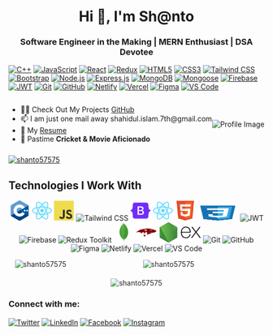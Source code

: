 <h1 align="center">Hi 👋, I'm Sh@nto</h1>
<h3 align="center">Software Engineer in the Making | MERN Enthusiast | DSA Devotee</h3>

[![C++](https://img.shields.io/badge/-C%2B%2B-blue?style=for-the-badge&logo=c%2B%2B)](https://en.wikipedia.org/wiki/C%2B%2B)
[![JavaScript](https://img.shields.io/badge/-JavaScript-yellow?style=for-the-badge&logo=javascript)](https://developer.mozilla.org/en-US/docs/Web/JavaScript)
[![React](https://img.shields.io/badge/-React-blue?style=for-the-badge&logo=react)](https://reactjs.org/)
[![Redux](https://img.shields.io/badge/-Redux-purple?style=for-the-badge&logo=redux)](https://redux.js.org/)
[![HTML5](https://img.shields.io/badge/-HTML5-red?style=for-the-badge&logo=html5)](https://developer.mozilla.org/en-US/docs/Web/HTML)
[![CSS3](https://img.shields.io/badge/-CSS3-blue?style=for-the-badge&logo=css3)](https://developer.mozilla.org/en-US/docs/Web/CSS)
[![Tailwind CSS](https://img.shields.io/badge/-Tailwind_CSS-lightblue?style=for-the-badge&logo=tailwind-css)](https://tailwindcss.com/)
[![Bootstrap](https://img.shields.io/badge/-Bootstrap-purple?style=for-the-badge&logo=bootstrap)](https://getbootstrap.com/)
[![Node.js](https://img.shields.io/badge/-Node.js-green?style=for-the-badge&logo=node.js)](https://nodejs.org/)
[![Express.js](https://img.shields.io/badge/-Express.js-lightgrey?style=for-the-badge&logo=express)](https://expressjs.com/)
[![MongoDB](https://img.shields.io/badge/-MongoDB-green?style=for-the-badge&logo=mongodb)](https://www.mongodb.com/)
[![Mongoose](https://img.shields.io/badge/-Mongoose-orange?style=for-the-badge&logo=mongoose)](https://mongoosejs.com/)
[![Firebase](https://img.shields.io/badge/-Firebase-orange?style=for-the-badge&logo=firebase)](https://firebase.google.com/)
[![JWT](https://img.shields.io/badge/-JWT-yellow?style=for-the-badge&logo=json-web-tokens)](https://jwt.io/)
[![Git](https://img.shields.io/badge/-Git-black?style=for-the-badge&logo=git)](https://git-scm.com/)
[![GitHub](https://img.shields.io/badge/-GitHub-grey?style=for-the-badge&logo=github)](https://github.com/)
[![Netlify](https://img.shields.io/badge/-Netlify-blue?style=for-the-badge&logo=netlify)](https://www.netlify.com/)
[![Vercel](https://img.shields.io/badge/-Vercel-blue?style=for-the-badge&logo=vercel)](https://vercel.com/)
[![Figma](https://img.shields.io/badge/-Figma-blueviolet?style=for-the-badge&logo=figma)](https://www.figma.com/)
[![VS Code](https://img.shields.io/badge/-VS_Code-blue?style=for-the-badge&logo=visual-studio-code)](https://code.visualstudio.com/)

<div style="display: flex; align-items: center; justify-content: space-between;">
    <div>
    <ul>
      <li>👨‍💻 Check Out My Projects <a href="https://github.com/Shanto57575">GitHub</a></li>
      <li>📫 I am just one mail away shahidul.islam.7th@gmail.com</li>
      <li>📄 My <a href="https://drive.google.com/file/d/14PZc0XHRW6hxw1pNiWO7d-Hw-k76_-1f/view?usp=sharing">Resume</a></li>
      <li>🎥 Pastime <strong>Cricket & Movie Aficionado</strong></li>
    </ul>
  </div>
  <div>
    <img src="https://miro.medium.com/v2/resize:fit:1278/1*XC8smpR5WreT96bwSVNzjg.gif" alt="Profile Image" width="300" height="200"/>
  </div>
</div>

<p align="left" style="margin-top:10px;"> <a href="https://github.com/ryo-ma/github-profile-trophy"><img src="https://github-profile-trophy.vercel.app/?username=shanto57575&theme=dracula" alt="shanto57575" /></a> </p>

## Technologies I Work With

<p align="center" style="margin-top:10px;">
  <img src="https://raw.githubusercontent.com/devicons/devicon/master/icons/cplusplus/cplusplus-original.svg" alt="C++" width="40" height="40"/>
  <img src="https://raw.githubusercontent.com/devicons/devicon/master/icons/react/react-original.svg" alt="React" width="40" height="40"/>
  <img src="https://raw.githubusercontent.com/devicons/devicon/master/icons/javascript/javascript-original.svg" alt="JavaScript" width="40" height="40"/>
  <img src="https://www.vectorlogo.zone/logos/tailwindcss/tailwindcss-icon.svg" alt="Tailwind CSS" width="40" height="40"/>
  <img src="https://raw.githubusercontent.com/devicons/devicon/master/icons/bootstrap/bootstrap-plain.svg" alt="Bootstrap" width="40" height="40"/>
  <img src="https://raw.githubusercontent.com/devicons/devicon/master/icons/react/react-original.svg" alt="React" width="40" height="40"/>
  <img src="https://raw.githubusercontent.com/devicons/devicon/master/icons/html5/html5-original.svg" alt="HTML5" width="40" height="40"/>
  <img src="https://raw.githubusercontent.com/devicons/devicon/master/icons/css3/css3-original.svg" alt="CSS3" width="80" height="30"/>
  <img src="https://jwt.io/img/pic_logo.svg" alt="JWT" width="80" height="30"/>
  <img src="https://www.vectorlogo.zone/logos/firebase/firebase-icon.svg" alt="Firebase" width="40" height="40"/>
  <img src="https://raw.githubusercontent.com/reduxjs/redux/master/logo/logo.png" alt="Redux Toolkit" width="40" height="40"/>
  <img src="https://raw.githubusercontent.com/devicons/devicon/master/icons/mongodb/mongodb-original.svg" alt="MongoDB" width="40" height="40"/>
  <img src="https://raw.githubusercontent.com/devicons/devicon/master/icons/mongoose/mongoose-original.svg" alt="Mongoose" width="40" height="40"/>
  <img src="https://raw.githubusercontent.com/devicons/devicon/master/icons/nodejs/nodejs-original.svg" alt="Node.js" width="40" height="40"/>
  <img src="https://raw.githubusercontent.com/devicons/devicon/master/icons/express/express-original.svg" alt="Express.js" width="40" height="40"/>
  <img src="https://iconape.com/wp-content/png_logo_vector/git-icon.png" alt="Git" width="40" height="40"/>
  <img src="https://www.vectorlogo.zone/logos/github/github-icon.svg" alt="GitHub" width="40" height="40"/>
  <img src="https://www.vectorlogo.zone/logos/figma/figma-icon.svg" alt="Figma" width="40" height="40"/>
  <img src="https://www.vectorlogo.zone/logos/netlify/netlify-icon.svg" alt="Netlify" width="40" height="40"/>
  <img src="https://www.vectorlogo.zone/logos/vercel/vercel-icon.svg" alt="Vercel" width="40" height="40"/>
  <img src="https://img.icons8.com/color/452/visual-studio-code-2019.png" alt="VS Code" width="40" height="40"/>
</p>


<div style="display:flex;justify-content:space-around;margin-bottom:20px;">
  <img style="width:45%;filter:contrast(90%) brightness(110%) saturate(130%);" src="https://github-readme-stats.vercel.app/api/top-langs?username=shanto57575&show_icons=true&locale=en&layout=compact" alt="shanto57575" />
  <img style="width:45%;filter:contrast(90%) brightness(110%) saturate(130%);" src="https://github-readme-stats.vercel.app/api?username=shanto57575&show_icons=true&locale=en" alt="shanto57575" />
</div>
<div style="text-align:center;">
  <img style="filter:contrast(90%) brightness(110%) saturate(130%);" src="https://github-readme-streak-stats.herokuapp.com/?user=shanto57575" alt="shanto57575" />
</div>

<h3 align="left">Connect with me:</h3>
<p align="left">
<a href="https://twitter.com/Shahidu37823405" target="_blank"><img align="center" src="https://img.shields.io/badge/-Twitter-1DA1F2?style=for-the-badge&logo=twitter&logoColor=white" alt="Twitter" /></a>
<a href="https://www.linkedin.com/in/md-shahidul-islam-shanto/" target="_blank"><img align="center" src="https://img.shields.io/badge/-LinkedIn-0077B5?style=for-the-badge&logo=linkedin&logoColor=white" alt="LinkedIn" /></a>
<a href="https://www.facebook.com/profile.php?id=100021587690987" target="_blank"><img align="center" src="https://img.shields.io/badge/-Facebook-1877F2?style=for-the-badge&logo=facebook&logoColor=white" alt="Facebook" /></a>
<a href="https://www.instagram.com/_shanto16_3/" target="_blank"><img align="center" src="https://img.shields.io/badge/-Instagram-E4405F?style=for-the-badge&logo=instagram&logoColor=white" alt="Instagram" /></a>
</p>
